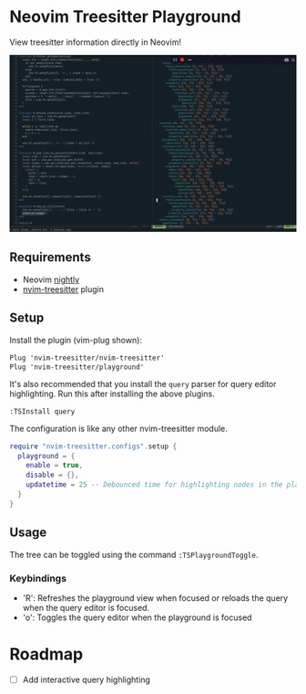 # Neovim Treesitter Playground

View treesitter information directly in Neovim!

![nvim-treesitter-playground](demo.gif)

## Requirements
  - Neovim [nightly](https://github.com/neovim/neovim#install-from-source)
  - [nvim-treesitter](https://github.com/nvim-treesitter/nvim-treesitter) plugin

## Setup

Install the plugin (vim-plug shown):

```vim
Plug 'nvim-treesitter/nvim-treesitter'
Plug 'nvim-treesitter/playground'
```

It's also recommended that you install the `query` parser for query editor highlighting. Run this after installing the above plugins.

```vim
:TSInstall query
```

The configuration is like any other nvim-treesitter module.

```lua
require "nvim-treesitter.configs".setup {
  playground = {
    enable = true,
    disable = {},
    updatetime = 25 -- Debounced time for highlighting nodes in the playground from source code
  }
}
```

## Usage

The tree can be toggled using the command `:TSPlaygroundToggle`.

### Keybindings

- 'R': Refreshes the playground view when focused or reloads the query when the query editor is focused.
- 'o': Toggles the query editor when the playground is focused

# Roadmap
  - [ ] Add interactive query highlighting
